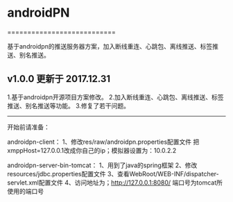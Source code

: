 # androidPN

===========================

基于androidpn的推送服务器方案，加入断线重连、心跳包、离线推送、标签推送、别名推送。


## v1.0.0 更新于 2017.12.31

1.基于androidpn开源项目方案修改。
2.加入断线重连、心跳包、离线推送、标签推送、别名推送等功能。
3.修复了若干问题。


--------------------------------------------------
开始前请准备：

androidpn-client：
1、修改res/raw/androidpn.properties配置文件
把xmppHost=127.0.0.1改成你自己的ip；模拟器设置为：10.0.2.2

androidpn-server-bin-tomcat：
1、用到了java的spring框架
2、修改resources/jdbc.properties配置文件
3、查看WebRoot/WEB-INF/dispatcher-servlet.xml配置文件
4、访问地址为；http://127.0.0.1:8080/ 端口号为tomcat所使用的端口号
